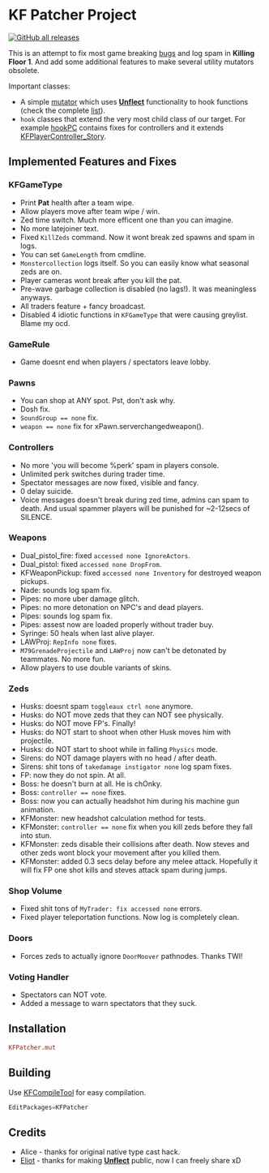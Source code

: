 [**Unflect**]: https://github.com/EliotVU/UnrealScript-Unflect 'jaja'

# KF Patcher Project

[![GitHub all releases](https://img.shields.io/github/downloads/InsultingPros/KFPatcher/total)](https://github.com/InsultingPros/KFPatcher/releases)

This is an attempt to fix most game breaking [bugs](https://insultingpros.github.io/KF1066/#/) and log spam in **Killing Floor 1**. And add some additional features to make several utility mutators obsolete.

Important classes:

- A simple [mutator](Classes/Mut.uc) which uses [**Unflect**] functionality to hook functions (check the complete [list](Configs/KFPatcherFuncs.ini)).
- `hook` classes that extend the very most child class of our target. For example [hookPC](Classes/hookPC.uc) contains fixes for controllers and it extends [KFPlayerController_Story](https://github.com/InsultingPros/KillingFloor/blob/main/KFStoryGame/Classes/KFPlayerController_Story.uc).

## Implemented Features and Fixes

### KFGameType

- Print **Pat** health after a team wipe.
- Allow players move after team wipe / win.
- Zed time switch. Much more efficent one than you can imagine.
- No more latejoiner text.
- Fixed `KillZeds` command. Now it wont break zed spawns and spam in logs.
- You can set `GameLength` from cmdline.
- `Monstercollection` logs itself. So you can easily know what seasonal zeds are on.
- Player cameras wont break after you kill the pat.
- Pre-wave garbage collection is disabled (no lags!). It was meaningless anyways.
- All traders feature + fancy broadcast.
- Disabled 4 idiotic functions in `KFGameType` that were causing greylist. Blame my ocd.

### GameRule

- Game doesnt end when players / spectators leave lobby.

### Pawns

- You can shop at ANY spot. Pst, don't ask why.
- Dosh fix.
- `SoundGroup == none` fix.
- `weapon == none` fix for xPawn.serverchangedweapon().

### Controllers

- No more 'you will become %perk' spam in players console.
- Unlimited perk switches during trader time.
- Spectator messages are now fixed, visible and fancy.
- 0 delay suicide.
- Voice messages doesn't break during zed time, admins can spam to death. And usual spammer players will be punished for ~2-12secs of SILENCE.

### Weapons

- Dual_pistol_fire: fixed `accessed none IgnoreActors`.
- Dual_pistol: fixed `accessed none DropFrom`.
- KFWeaponPickup: fixed `accessed none Inventory` for destroyed weapon pickups.
- Nade: sounds log spam fix.
- Pipes: no more uber damage glitch.
- Pipes: no more detonation on NPC's and dead players.
- Pipes: sounds log spam fix.
- Pipes: assest now are loaded properly without trader buy.
- Syringe: 50 heals when last alive player.
- LAWProj: `RepInfo none` fixes.
- `M79GrenadeProjectile` and `LAWProj` now can't be detonated by teammates. No more fun.
- Allow players to use double variants of skins.

### Zeds

- Husks: doesnt spam `toggleaux ctrl none` anymore.
- Husks: do NOT move zeds that they can NOT see physically.
- Husks: do NOT move FP's. Finally!
- Husks: do NOT start to shoot when other Husk moves him with projectile.
- Husks: do NOT start to shoot while in falling `Physics` mode.
- Sirens: do NOT damage players with no head / after death.
- Sirens: shit tons of `takedamage instigator none` log spam fixes.
- FP: now they do not spin. At all.
- Boss: he doesn't burn at all. He is chOnky.
- Boss: `controller == none` fixes.
- Boss: now you can actually headshot him during his machine gun animation.
- KFMonster: new headshot calculation method for tests.
- KFMonster: `controller == none` fix when you kill zeds before they fall into stun.
- KFMonster: zeds disable their collisions after death. Now steves and other zeds wont block your movement after you killed them.
- KFMonster: added 0.3 secs delay before any melee attack. Hopefully it will fix FP one shot kills and steves attack spam during jumps.

### Shop Volume

- Fixed shit tons of `MyTrader: fix accessed none` errors.
- Fixed player teleportation functions. Now log is completely clean.

### Doors

- Forces zeds to actually ignore `DoorMoover` pathnodes. Thanks TWI!

### Voting Handler

- Spectators can NOT vote.
- Added a message to warn spectators that they suck.

## Installation

```ini
KFPatcher.mut
```

## Building

Use [KFCompileTool](https://github.com/InsultingPros/KFCompileTool) for easy compilation.

```cpp
EditPackages=KFPatcher
```

## Credits

- Alice - thanks for original native type cast hack.
- [Eliot](https://github.com/EliotVU) - thanks for making [**Unflect**] public, now I can freely share xD
